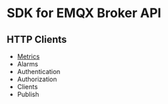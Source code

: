 # SDK for EMQX Broker API

## HTTP Clients

- [Metrics](https://github.com/ralvescosta/emqx-sdk-go/tree/main/examples/metrics)
- Alarms
- Authentication
- Authorization
- Clients
- Publish